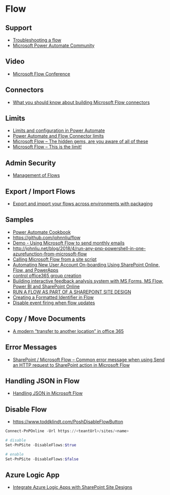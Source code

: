# Flow

## Support

- [Troubleshooting a flow](https://docs.microsoft.com/en-us/power-automate/fix-flow-failures)
- [Microsoft Power Automate Community](https://powerusers.microsoft.com/t5/Microsoft-Power-Automate/ct-p/MPACommunity)

## Video

- [Microsoft Flow Conference](https://www.youtube.com/playlist?list=PLwh1E-0OEEGI7sGTXzoy98RFFqsIoUAUw)

## Connectors

- [What you should know about building Microsoft Flow connectors](https://blog.mastykarz.nl/what-know-building-microsoft-flow-custom-connectors)

## Limits

- [Limits and configuration in Power Automate](https://docs.microsoft.com/en-us/power-automate/limits-and-config)
- [Power Automate and Flow Connector limits](https://veenstra.me.uk/2018/07/17/microsoft-flow-connector-limits)
- [Microsoft Flow – The hidden gems, are you aware of all of these](https://veenstra.me.uk/2018/03/19/microsoft-flow-the-hidden-gems-are-you-aware-of-all-of-these)
- [Microsoft Flow – This is the limit!](https://sharepains.com/2018/04/30/microsoft-flow-this-is-the-limit/)

## Admin Security

- [Management of Flows](https://rencore.com/blog/inconvenient-management-flows/)

## Export / Import Flows

- [Export and import your flows across environments with packaging](https://flow.microsoft.com/en-us/blog/import-export-bap-packages/)

## Samples

- [Power Automate Cookbook](https://powerusers.microsoft.com/t5/Power-Automate-Cookbook/bd-p/MPA_Cookbook)
- <https://github.com/johnnliu/flow>
- [Demo - Using Microsoft Flow to send monthly emails](https://youtu.be/NsJJYIaRbfw?t=513)
- <http://johnliu.net/blog/2018/4/run-any-pnp-powershell-in-one-azurefunction-from-microsoft-flow>
- [Calling Microsoft Flow from a site script](https://docs.microsoft.com/en-us/sharepoint/dev/declarative-customization/site-design-trigger-flow-tutorial)
- [Automating New User Account On-boarding Using SharePoint Online, Flow, and PowerApps](https://practical365.com/sharepoint-online/automated-user-creation-flow-powerapps)
- [control office365 group creation](https://www.sharepointnutsandbolts.com/2018/04/control-office-365-group-creation.html)
- [Building interactive feedback analysis system with MS Forms, MS Flow, Power BI and SharePoint Online](https://spblog.net/post/2019/01/29/building-interactive-feedback-analysis-system-with-ms-forms-ms-flow-power-bi-and-sharepoint-online)
- [RUN A FLOW AS PART OF A SHAREPOINT SITE DESIGN](https://wonderlaura.com/2019/03/14/run-a-flow-as-part-of-a-sharepoint-site-design/)
- [Creating a Formatted Identifier in Flow](https://mikehatheway.com/2019/05/03/creating-a-formatted-identifier-in-flow/)
- [Disable event firing when flow updates](https://www.techmikael.com/2019/04/disable-event-firing-when-flow-updates.html)

## Copy / Move Documents

- [A modern “transfer to another location” in office 365](https://joannecklein.com/2018/01/02/a-modern-transfer-to-another-location-in-office-365/)

## Error Messages

- [SharePoint / Microsoft Flow – Common error message when using Send an HTTP request to SharePoint action in Microsoft Flow](https://veenstra.me.uk/2018/08/30/sharepoint-microsoft-flow-common-error-message-when-using-send-an-http-request-to-sharepoint-action-in-microsoft-flow)

## Handling JSON in Flow

- [Handling JSON in Microsoft Flow](https://spmaestro.com/handling-json-in-microsoft-flow/)

## Disable Flow

- <https://www.toddklindt.com/PoshDisableFlowButton>

```Powershell
Connect-PnPOnline -Url https://<teantUrl>/sites/<name>

# disable
Set-PnPSite -DisableFlows:$true

# enable
Set-PnPSite -DisableFlows:$false
```

## Azure Logic App

- [Integrate Azure Logic Apps with SharePoint Site Designs ](http://www.devjhorst.com/2019/10/integrate-azure-logic-apps-with-sharepoint-site-designs.html)
